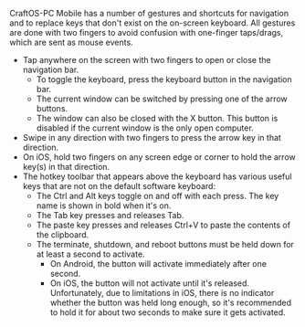 CraftOS-PC Mobile has a number of gestures and shortcuts for navigation and to replace keys that don't exist on the on-screen keyboard.
All gestures are done with two fingers to avoid confusion with one-finger taps/drags, which are sent as mouse events.

* Tap anywhere on the screen with two fingers to open or close the navigation bar.
  * To toggle the keyboard, press the keyboard button in the navigation bar.
  * The current window can be switched by pressing one of the arrow buttons.
  * The window can also be closed with the X button. This button is disabled if the current window is the only open computer.
* Swipe in any direction with two fingers to press the arrow key in that direction.
* On iOS, hold two fingers on any screen edge or corner to hold the arrow key(s) in that direction.
* The hotkey toolbar that appears above the keyboard has various useful keys that are not on the default software keyboard:
  * The Ctrl and Alt keys toggle on and off with each press. The key name is shown in bold when it's on.
  * The Tab key presses and releases Tab.
  * The paste key presses and releases Ctrl+V to paste the contents of the clipboard.
  * The terminate, shutdown, and reboot buttons must be held down for at least a second to activate.
    * On Android, the button will activate immediately after one second.
    * On iOS, the button will not activate until it's released. Unfortunately, due to limitations in iOS, there is no indicator whether the button was held long enough, so it's recommended to hold it for about two seconds to make sure it gets activated.